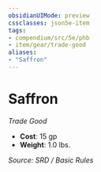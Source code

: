 ```yaml
---
obsidianUIMode: preview
cssclasses: json5e-item
tags:
- compendium/src/5e/phb
- item/gear/trade-good
aliases: 
- "Saffron"
---
```

# Saffron
*Trade Good*  

- **Cost**: 15 gp
- **Weight**: 1.0 lbs.

*Source: SRD / Basic Rules*